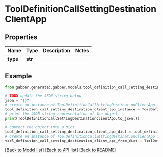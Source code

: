 # ToolDefinitionCallSettingDestinationClientApp


## Properties

Name | Type | Description | Notes
------------ | ------------- | ------------- | -------------
**type** | **str** |  | 

## Example

```python
from gabber.generated.gabber.models.tool_definition_call_setting_destination_client_app import ToolDefinitionCallSettingDestinationClientApp

# TODO update the JSON string below
json = "{}"
# create an instance of ToolDefinitionCallSettingDestinationClientApp from a JSON string
tool_definition_call_setting_destination_client_app_instance = ToolDefinitionCallSettingDestinationClientApp.from_json(json)
# print the JSON string representation of the object
print(ToolDefinitionCallSettingDestinationClientApp.to_json())

# convert the object into a dict
tool_definition_call_setting_destination_client_app_dict = tool_definition_call_setting_destination_client_app_instance.to_dict()
# create an instance of ToolDefinitionCallSettingDestinationClientApp from a dict
tool_definition_call_setting_destination_client_app_from_dict = ToolDefinitionCallSettingDestinationClientApp.from_dict(tool_definition_call_setting_destination_client_app_dict)
```
[[Back to Model list]](../README.md#documentation-for-models) [[Back to API list]](../README.md#documentation-for-api-endpoints) [[Back to README]](../README.md)


